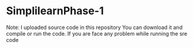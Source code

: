 # SimplilearnPhase-1

Note: I uploaded source code in this repository
      You can download it and compile or run the code. If you are face any problem while running the sre code
      
